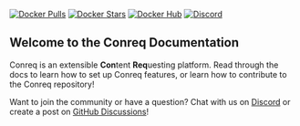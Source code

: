 [![Docker Pulls](https://img.shields.io/docker/pulls/roxedus/conreq?style=flat-square)](https://hub.docker.com/r/roxedus/conreq)
[![Docker Stars](https://img.shields.io/docker/stars/roxedus/conreq?style=flat-square)](https://hub.docker.com/r/roxedus/conreq)
[![Docker Hub](https://img.shields.io/badge/Open%20On-DockerHub-blue?style=flat-square)](https://hub.docker.com/r/roxedus/conreq)
[![Discord](https://img.shields.io/discord/440067432552595457?style=flat-square&label=Discord&logo=discord)](https://discord.gg/gQhGZzEjmX "Chat with the community and get realtime support!")

## Welcome to the Conreq Documentation

Conreq is an extensible **Con**tent **Req**uesting platform. Read through the docs to learn how to set up Conreq features, or learn how to contribute to the Conreq repository!

Want to join the community or have a question? Chat with us on [Discord](https://discord.gg/gQhGZzEjmX) or create a post on [GitHub Discussions](https://github.com/Archmonger/Conreq/discussions)!
